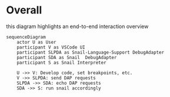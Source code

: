# Overall

this diagram highlights an end-to-end interaction overview

```mermaid
sequenceDiagram
    actor U as User
    participant V as VSCode UI
    participant SLPDA as Snail-Language-Support DebugAdapter
    participant SDA as Snail  DebugAdapter
    participant S as Snail Interpreter

    U ->> V: Develop code, set breakpoints, etc.
    V ->> SLPDA: send DAP requests
    SLPDA ->> SDA: echo DAP requests
    SDA ->> S: run snail accordingly
```